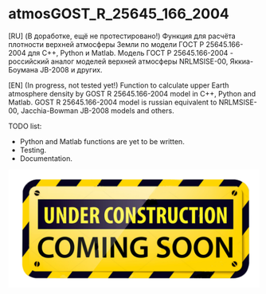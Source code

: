 # atmosGOST_R_25645_166_2004

[RU]
(В доработке, ещё не протестировано!) Функция для расчёта плотности верхней атмосферы Земли по модели ГОСТ Р 25645.166-2004 для C++, Python и Matlab. Модель ГОСТ Р 25645.166-2004 - российский аналог моделей верхней атмосферы NRLMSISE-00, Яккиа-Боумана JB-2008 и других.

[EN]
(In progress, not tested yet!) Function to calculate upper Earth atmosphere density by GOST R 25645.166-2004 model in C++, Python and Matlab. GOST R 25645.166-2004 model is russian equivalent to NRLMSISE-00, Jacchia-Bowman JB-2008 models and others.

TODO list:
* Python and Matlab functions are yet to be written.
* Testing.
* Documentation.

![](https://github.com/Ornstein89/atmosGOST_R_25645_166_2004/blob/master/under_construction.png)
